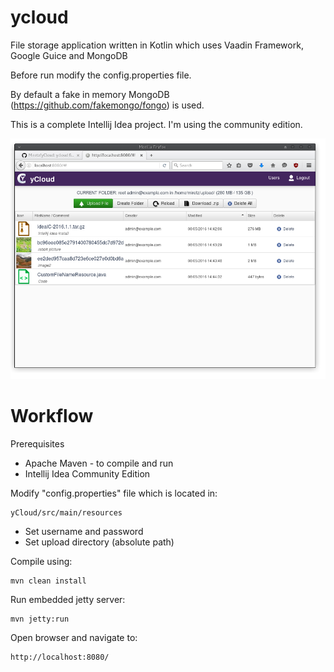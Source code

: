 ycloud
==============

File storage application written in Kotlin which uses Vaadin Framework, Google Guice and MongoDB

Before run modify the config.properties file.

By default a fake in memory MongoDB (https://github.com/fakemongo/fongo) is used.

This is a complete Intellij Idea project.
I'm using the community edition.

<img src="scrot.png" />

Workflow
========
Prerequisites
- Apache Maven - to compile and run
- Intellij Idea Community Edition

Modify "config.properties" file which is located in:
```
yCloud/src/main/resources
```
- Set username and password
- Set upload directory (absolute path)

Compile using:
```
mvn clean install
```

Run embedded jetty server:
```
mvn jetty:run
```

Open browser and navigate to:
```
http://localhost:8080/
```

